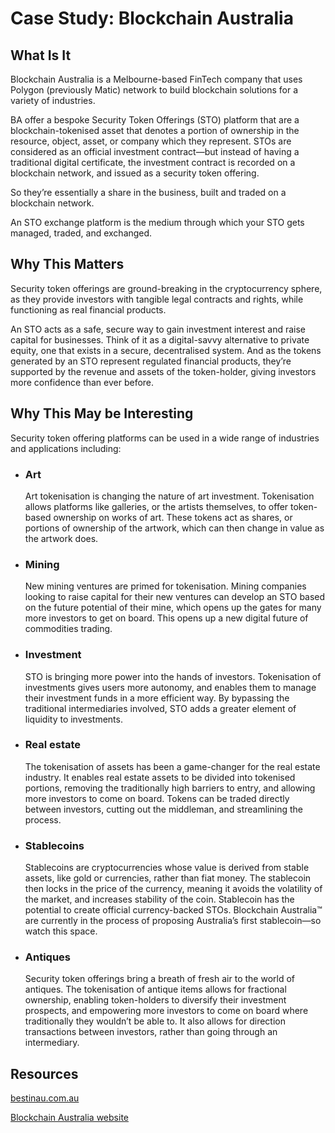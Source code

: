 # Case Study: Blockchain Australia
## What Is It

Blockchain Australia is a Melbourne-based FinTech company that uses Polygon (previously Matic) network to build blockchain solutions for a variety of industries.

BA offer a bespoke Security Token Offerings (STO) platform that are a blockchain-tokenised asset that denotes a portion of ownership in the resource, object, asset, or company which they represent. STOs are considered as an official investment contract—but instead of having a traditional digital certificate, the investment contract is recorded on a blockchain network, and issued as a security token offering. 



So they’re essentially a share in the business, built and traded on a blockchain network.

An STO exchange platform is the medium through which your STO gets managed, traded, and exchanged.




## Why This Matters

Security token offerings are ground-breaking in the cryptocurrency sphere, as they provide investors with tangible legal contracts and rights, while functioning as real financial products.

An STO acts as a safe, secure way to gain investment interest and raise capital for businesses. Think of it as a digital-savvy alternative to private equity, one that exists in a secure, decentralised system. And as the tokens generated by an STO represent regulated financial products, they’re supported by the revenue and assets of the token-holder, giving investors more confidence than ever before.

## Why This May be Interesting
Security token offering platforms can be used in a wide range of industries and applications including: 

* ### Art 
    Art tokenisation is changing the nature of art investment. Tokenisation allows platforms like galleries, or the artists themselves, to offer token-based ownership on works of art. These tokens act as shares, or portions of ownership of the artwork, which can then change in value as the artwork does.

* ### Mining
    New mining ventures are primed for tokenisation. Mining companies looking to raise capital for their new ventures can develop an STO based on the future potential of their mine, which opens up the gates for many more investors to get on board. This opens up a new digital future of commodities trading.

* ### Investment
    STO is bringing more power into the hands of investors. Tokenisation of investments gives users more autonomy, and enables them to manage their investment funds in a more efficient way. By bypassing the traditional intermediaries involved, STO adds a greater element of liquidity to investments.

* ### Real estate
    The tokenisation of assets has been a game-changer for the real estate industry. It enables real estate assets to be divided into tokenised portions, removing the traditionally high barriers to entry, and allowing more investors to come on board. Tokens can be traded directly between investors, cutting out the middleman, and streamlining the process.

* ### Stablecoins
    Stablecoins are cryptocurrencies whose value is derived from stable assets, like gold or currencies, rather than fiat money. The stablecoin then locks in the price of the currency, meaning it avoids the volatility of the market, and increases stability of the coin. Stablecoin has the potential to create official currency-backed STOs. Blockchain Australia™ are currently in the process of proposing Australia’s first stablecoin—so watch this space.

* ### Antiques
    Security token offerings bring a breath of fresh air to the world of antiques. The tokenisation of antique items allows for fractional ownership, enabling token-holders to diversify their investment prospects, and empowering more investors to come on board where traditionally they wouldn’t be able to. It also allows for direction transactions between investors, rather than going through an intermediary.


## Resources
[bestinau.com.au](https://bestinau.com.au/blockchain-companies/)

[Blockchain Australia website](https://blockchainaustralia.com.au/)


